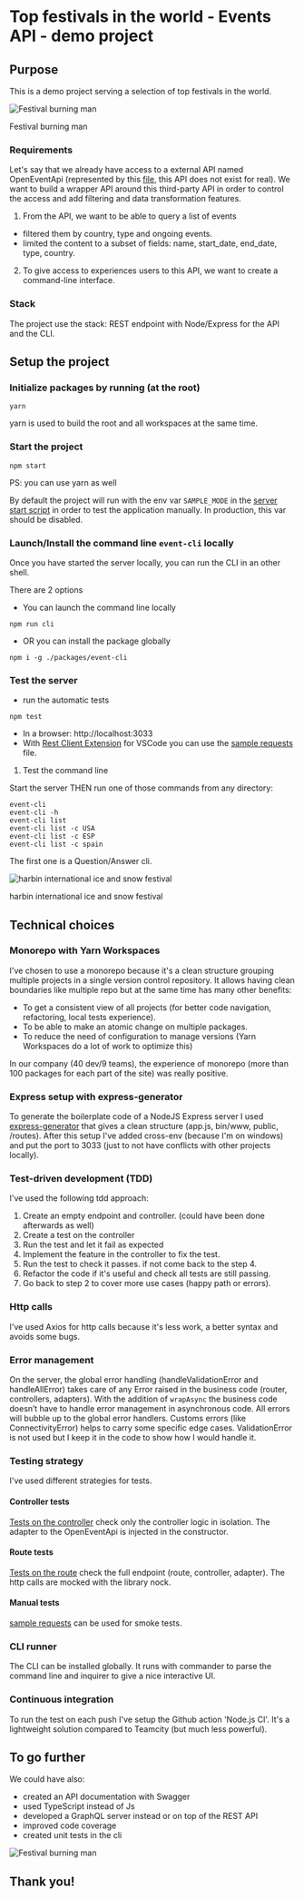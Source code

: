 # Top festivals in the world - Events API - demo project

## Purpose

This is a demo project serving a selection of top festivals in the world.

![Festival burning man](./doc-resources/festival-burning-man.jpg)

Festival burning man

### Requirements

Let's say that we already have access to a external API named OpenEventApi (represented by this [file](./packages/server/tests/mock/events-all.json), this API does not exist for real). We want to build a wrapper API around this third-party API in order to control the access and add filtering and data transformation features.

1. From the API, we want to be able to query a list of events
  - filtered them by country, type and ongoing events.
  - limited the content to a subset of fields: name, start_date, end_date, type, country.

2. To give access to experiences users to this API, we want to create a command-line interface.

### Stack

The project use the stack: REST endpoint with Node/Express for the API and the CLI.

## Setup the project

### Initialize packages by running (at the root)

```
yarn
```

yarn is used to build the root and all workspaces at the same time.

### Start the project

```
npm start
```

PS: you can use yarn as well

By default the project will run with the env var `SAMPLE_MODE` in the [server start script](./packages/server/package.json) in order to test the application manually. In production, this var should be disabled.

### Launch/Install the command line `event-cli` locally

Once you have started the server locally, you can run the CLI in an other shell.

There are 2 options

- You can launch the command line locally

```
npm run cli
```

- OR you can install the package globally

```
npm i -g ./packages/event-cli
```

### Test the server

- run the automatic tests

```
npm test
```

- In a browser: http://localhost:3033
- With [Rest Client Extension](https://marketplace.visualstudio.com/items?itemName=humao.rest-client) for VSCode you can use the [sample requests](./packages/server/tests/manual/events.http) file.

1. Test the command line

Start the server THEN run one of those commands from any directory:

```
event-cli
event-cli -h
event-cli list
event-cli list -c USA
event-cli list -c ESP
event-cli list -c spain
```

The first one is a Question/Answer cli.

![harbin international ice and snow festival](./doc-resources/harbin.jpg)

harbin international ice and snow festival

## Technical choices

### Monorepo with Yarn Workspaces

I've chosen to use a monorepo because it's a clean structure grouping multiple projects in a single version control repository. It allows having clean boundaries like multiple repo but at the same time has many other benefits:

- To get a consistent view of all projects (for better code navigation, refactoring, local tests experience).
- To be able to make an atomic change on multiple packages.
- To reduce the need of configuration to manage versions (Yarn Workspaces do a lot of work to optimize this)

In our company (40 dev/9 teams), the experience of monorepo (more than 100 packages for each part of the site) was really positive.

### Express setup with express-generator

To generate the boilerplate code of a NodeJS Express server I used [express-generator](https://www.npmjs.com/package/express-generator) that gives a clean structure (app.js, bin/www, public, /routes). After this setup I've added cross-env (because I'm on windows) and put the port to 3033 (just to not have conflicts with other projects locally).

### Test-driven development (TDD)

I've used the following tdd approach:

1. Create an empty endpoint and controller. (could have been done afterwards as well)
2. Create a test on the controller
3. Run the test and let it fail as expected
4. Implement the feature in the controller to fix the test.
5. Run the test to check it passes. if not come back to the step 4.
6. Refactor the code if it's useful and check all tests are still passing.
7. Go back to step 2 to cover more use cases (happy path or errors).

### Http calls

I've used Axios for http calls because it's less work, a better syntax and avoids some bugs.

### Error management

On the server, the global error handling (handleValidationError and handleAllError) takes care of any Error raised in the business code (router, controllers, adapters).
With the addition of `wrapAsync` the business code doesn’t have to handle error management in asynchronous code. All errors will bubble up to the global error handlers.
Customs errors (like ConnectivityError) helps to carry some specific edge cases. ValidationError is not used but I keep it in the code to show how I would handle it.

### Testing strategy

I've used different strategies for tests.

#### Controller tests

[Tests on the controller](./packages/server/controllers/events-controller.test.js) check only the controller logic in isolation. The adapter to the OpenEventApi is injected in the constructor.

#### Route tests

[Tests on the route](./packages/server/routes/events.test.js) check the full endpoint (route, controller, adapter). The http calls are mocked with the library nock.

#### Manual tests

[sample requests](./packages/server/tests/manual/events.http) can be used for smoke tests.

### CLI runner

The CLI can be installed globally. It runs with commander to parse the command line and inquirer to give a nice interactive UI.

### Continuous integration

To run the test on each push I've setup the Github action 'Node.js CI'. It's a lightweight solution compared to Teamcity (but much less powerful).

## To go further

We could have also:

- created an API documentation with Swagger
- used TypeScript instead of Js
- developed a GraphQL server instead or on top of the REST API
- improved code coverage
- created unit tests in the cli

![Festival burning man](./doc-resources/festival-burning-man-2.jpg)

## Thank you!